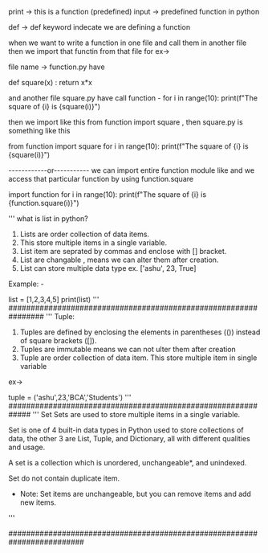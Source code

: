 print -> this is a function (predefined)
input -> predefined function in python

def -> def keyword indecate we are defining a function


when we want to write a function in one file and call them in another file
then we import that functin from that file 
for ex-> 

file name -> function.py
have 

def square(x) :
   return x*x

and another file  square.py
have call function -
for i in range(10):
    print(f"The square of {i} is {square(i)}")

then we import like this
from function import square , then square.py is something like this

from function import square
 for i in range(10):
    print(f"The square of {i} is {square(i)}")

------------or-----------
we can import entire function module like and we access that particular function by using function.square

import function
 for i in range(10):
    print(f"The square of {i} is {function.square(i)}")


'''
what is list in python?

1. Lists are order collection of data items.
2. This store multiple items in a single variable.
3. List item are seprated by commas and enclose with [] bracket.
4. List are changable , means we can alter them after creation.
5. List can store multiple data type ex. ['ashu', 23, True]

Example: -

list = [1,2,3,4,5]
print(list)
'''
################################################################
'''
Tuple: 
1.  Tuples are defined by enclosing the 
    elements in parentheses (()) instead of square brackets ([]).
2. Tuples are immutable means we can not ulter them after creation
3. Tuple are order collection of data item. This store multiple item in single variable

ex-> 

tuple = ('ashu',23,'BCA','Students')
'''
#############################################################
'''
Set
Sets are used to store multiple items in a single variable.

Set is one of 4 built-in data types in Python used to store 
collections of data, the other 3 are List, Tuple, and Dictionary, 
all with different qualities and usage.

A set is a collection which is unordered, unchangeable*, and unindexed.

Set do not contain duplicate item.

* Note: Set items are unchangeable, but you can remove items and add new items.

'''

#########################################################################